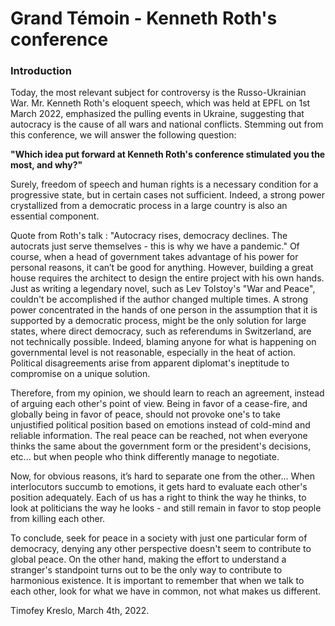 # Grand Témoin - Kenneth Roth's conference

### Introduction

Today, the most relevant subject for controversy is the Russo-Ukrainian War.
Mr. Kenneth Roth's eloquent speech, which was held at EPFL on 1st March 2022, emphasized the pulling events in Ukraine, suggesting that autocracy is the cause of all wars and national conflicts.
Stemming out from this conference, we will answer the following question:

**"Which idea put forward at Kenneth Roth's conference stimulated you the most, and why?"**

Surely, freedom of speech and human rights is a necessary condition for a progressive state, but in certain cases not sufficient. Indeed, a strong power crystallized from a democratic process in a large country is also an essential component. 

Quote from Roth's talk : "Autocracy rises, democracy declines. The autocrats just serve themselves - this is why we have a pandemic."
Of course, when a head of government takes advantage of his power for personal reasons, it can’t be good for anything. However, building a great house requires the architect to design the entire project with his own hands. Just as writing a legendary novel, such as Lev Tolstoy's "War and Peace", couldn't be accomplished if the author changed multiple times. 
A strong power concentrated in the hands of one person in the assumption that it is supported by a democratic process, might be the only solution for large states, where direct democracy, such as referendums in Switzerland, are not technically possible. Indeed, blaming anyone for what is happening on governmental level is not reasonable, especially in the heat of action. Political disagreements arise from apparent diplomat's ineptitude to compromise on a unique solution.

Therefore, from my opinion, we should learn to reach an agreement, instead of arguing each other's point of view. Being in favor of a cease-fire, and globally being in favor of peace, should not provoke one's to take unjustified political position based on emotions instead of cold-mind and reliable information. 
The real peace can be reached, not when everyone thinks the same about the government form or the president's decisions, etc... but when people who think differently manage to negotiate. 

Now, for obvious reasons, it’s hard to separate one from the other... When interlocutors succumb to emotions, it gets hard to evaluate each other's position adequately. Each of us has a right to think the way he thinks, to look at politicians the way he looks - and still remain in favor to stop people from killing each other. 

To conclude, seek for peace in a society with just one particular form of democracy, denying any other perspective doesn't seem to contribute to global peace. On the other hand, making the effort to understand a stranger's standpoint turns out to be the only way to contribute to harmonious existence. It is important to remember that when we talk to each other, look for what we have in common, not what makes us different.

Timofey Kreslo, 
March 4th, 2022.
